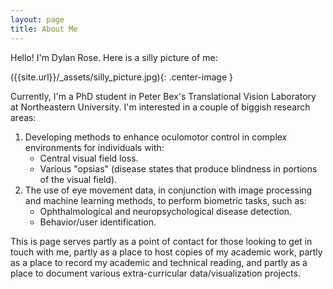 ```yaml
---
layout: page
title: About Me
---
```


Hello! I'm Dylan Rose. Here is a silly picture of me:

({{site.url}}/_assets/silly_picture.jpg){: .center-image }

Currently, I'm a PhD student in Peter Bex's Translational Vision Laboratory at Northeastern University. I'm interested in a couple of biggish research areas:

1. Developing methods to enhance oculomotor control in complex environments for individuals with:
   * Central visual field loss.
   * Various "opsias" (disease states that produce blindness in portions of the visual field).
2. The use of eye movement data, in conjunction with image processing and machine learning methods, to perform biometric tasks, such as:
   * Ophthalmological and neuropsychological disease detection.
   * Behavior/user identification.

This is page serves partly as a point of contact for those looking to get in touch with me, partly as a place to host copies of my academic work, partly as a place to record my academic and technical reading, and partly as a place to document various extra-curricular data/visualization projects.
